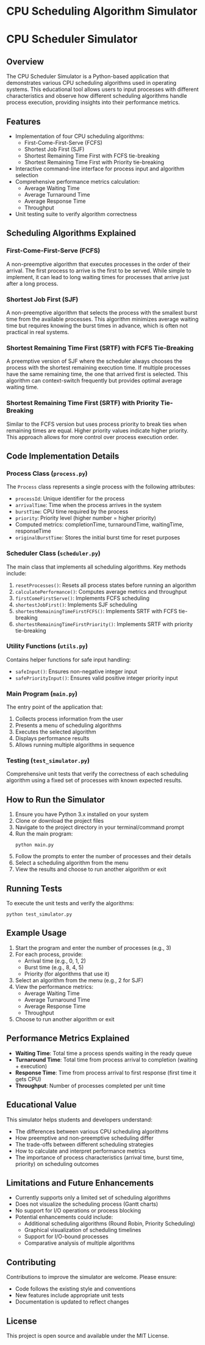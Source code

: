 # CPU Scheduling Algorithm Simulator
# CPU Scheduler Simulator

## Overview

The CPU Scheduler Simulator is a Python-based application that demonstrates various CPU scheduling algorithms used in operating systems. This educational tool allows users to input processes with different characteristics and observe how different scheduling algorithms handle process execution, providing insights into their performance metrics.

## Features

- Implementation of four CPU scheduling algorithms:
  - First-Come-First-Serve (FCFS)
  - Shortest Job First (SJF)
  - Shortest Remaining Time First with FCFS tie-breaking
  - Shortest Remaining Time First with Priority tie-breaking
- Interactive command-line interface for process input and algorithm selection
- Comprehensive performance metrics calculation:
  - Average Waiting Time
  - Average Turnaround Time
  - Average Response Time
  - Throughput
- Unit testing suite to verify algorithm correctness

## Scheduling Algorithms Explained

### First-Come-First-Serve (FCFS)
A non-preemptive algorithm that executes processes in the order of their arrival. The first process to arrive is the first to be served. While simple to implement, it can lead to long waiting times for processes that arrive just after a long process.

### Shortest Job First (SJF)
A non-preemptive algorithm that selects the process with the smallest burst time from the available processes. This algorithm minimizes average waiting time but requires knowing the burst times in advance, which is often not practical in real systems.

### Shortest Remaining Time First (SRTF) with FCFS Tie-Breaking
A preemptive version of SJF where the scheduler always chooses the process with the shortest remaining execution time. If multiple processes have the same remaining time, the one that arrived first is selected. This algorithm can context-switch frequently but provides optimal average waiting time.

### Shortest Remaining Time First (SRTF) with Priority Tie-Breaking
Similar to the FCFS version but uses process priority to break ties when remaining times are equal. Higher priority values indicate higher priority. This approach allows for more control over process execution order.

## Code Implementation Details

### Process Class (`process.py`)
The `Process` class represents a single process with the following attributes:
- `processId`: Unique identifier for the process
- `arrivalTime`: Time when the process arrives in the system
- `burstTime`: CPU time required by the process
- `priority`: Priority level (higher number = higher priority)
- Computed metrics: completionTime, turnaroundTime, waitingTime, responseTime
- `originalBurstTime`: Stores the initial burst time for reset purposes

### Scheduler Class (`scheduler.py`)
The main class that implements all scheduling algorithms. Key methods include:

1. `resetProcesses()`: Resets all process states before running an algorithm
2. `calculatePerformance()`: Computes average metrics and throughput
3. `firstComeFirstServe()`: Implements FCFS scheduling
4. `shortestJobFirst()`: Implements SJF scheduling
5. `shortestRemainingTimeFirstFCFS()`: Implements SRTF with FCFS tie-breaking
6. `shortestRemainingTimeFirstPriority()`: Implements SRTF with priority tie-breaking

### Utility Functions (`utils.py`)
Contains helper functions for safe input handling:
- `safeInput()`: Ensures non-negative integer input
- `safePriorityInput()`: Ensures valid positive integer priority input

### Main Program (`main.py`)
The entry point of the application that:
1. Collects process information from the user
2. Presents a menu of scheduling algorithms
3. Executes the selected algorithm
4. Displays performance results
5. Allows running multiple algorithms in sequence

### Testing (`test_simulator.py`)
Comprehensive unit tests that verify the correctness of each scheduling algorithm using a fixed set of processes with known expected results.

## How to Run the Simulator

1. Ensure you have Python 3.x installed on your system
2. Clone or download the project files
3. Navigate to the project directory in your terminal/command prompt
4. Run the main program:
   ```
   python main.py
   ```
5. Follow the prompts to enter the number of processes and their details
6. Select a scheduling algorithm from the menu
7. View the results and choose to run another algorithm or exit

## Running Tests

To execute the unit tests and verify the algorithms:
```
python test_simulator.py
```

## Example Usage

1. Start the program and enter the number of processes (e.g., 3)
2. For each process, provide:
   - Arrival time (e.g., 0, 1, 2)
   - Burst time (e.g., 8, 4, 5)
   - Priority (for algorithms that use it)
3. Select an algorithm from the menu (e.g., 2 for SJF)
4. View the performance metrics:
   - Average Waiting Time
   - Average Turnaround Time
   - Average Response Time
   - Throughput
5. Choose to run another algorithm or exit

## Performance Metrics Explained

- **Waiting Time**: Total time a process spends waiting in the ready queue
- **Turnaround Time**: Total time from process arrival to completion (waiting + execution)
- **Response Time**: Time from process arrival to first response (first time it gets CPU)
- **Throughput**: Number of processes completed per unit time

## Educational Value

This simulator helps students and developers understand:
- The differences between various CPU scheduling algorithms
- How preemptive and non-preemptive scheduling differ
- The trade-offs between different scheduling strategies
- How to calculate and interpret performance metrics
- The importance of process characteristics (arrival time, burst time, priority) on scheduling outcomes

## Limitations and Future Enhancements

- Currently supports only a limited set of scheduling algorithms
- Does not visualize the scheduling process (Gantt charts)
- No support for I/O operations or process blocking
- Potential enhancements could include:
  - Additional scheduling algorithms (Round Robin, Priority Scheduling)
  - Graphical visualization of scheduling timelines
  - Support for I/O-bound processes
  - Comparative analysis of multiple algorithms

## Contributing

Contributions to improve the simulator are welcome. Please ensure:
- Code follows the existing style and conventions
- New features include appropriate unit tests
- Documentation is updated to reflect changes

## License

This project is open source and available under the MIT License.
